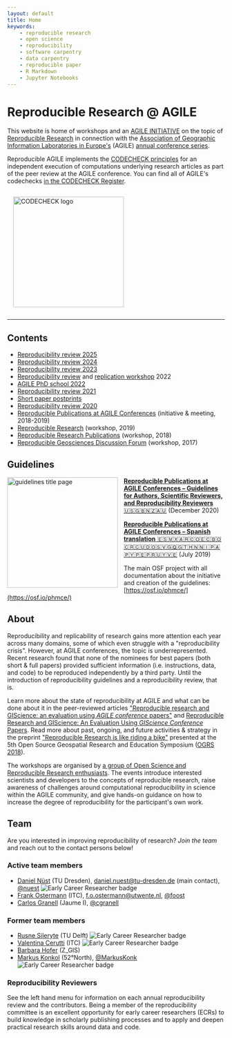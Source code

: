 ```yaml
---
layout: default
title: Home
keywords:
    - reproducible research
    - open science
    - reproducibility
    - software carpentry
    - data carpentry
    - reproducible paper
    - R Markdown
    - Jupyter Notebooks
---
```


# Reproducible Research @ AGILE

This website is home of workshops and an [AGILE INITIATIVE](https://agile-online.org/funding-initiatives) on the topic of [Reproducible Research](https://en.wikipedia.org/wiki/Reproducibility#Reproducible_research) in connection with the [Association of Geographic Information Laboratories in Europe's](https://agile-online.org/) (AGILE) [annual conference series](https://agile-online.org/past-conferences-and-proceedings).

Reproducible AGILE implements the [CODECHECK principles](https://codecheck.org.uk/) for an independent execution of computations underlying research articles as part of the peer review at the AGILE conference. You can find all of AGILE's codechecks [in the CODECHECK Register](https://codecheck.org.uk/register/venues/conference/agilegis/).

<a href="https://codecheck.org.uk/"><img src="https://codecheck.org.uk/img/codecheck_logo.svg" alt="CODECHECK logo" width="256" style="padding: 1em; border: 0;" /></a>

----------

## Contents

- [Reproducibility review 2025](2025)
- [Reproducibility review 2024](2024)
- [Reproducibility review 2023](2023)
- [Reproducibility review](2022) and [replication workshop](2022-replication-workshop) 2022
- [AGILE PhD school 2022](2022-phd-school)
- [Reproducibility review 2021](2021)
- [Short paper postprints](short-paper-postprints)
- [Reproducibility review 2020](2020)
- [Reproducible Publications at AGILE Conferences](initiative) (initiative & meeting, 2018-2019)
- [Reproducible Research](2019) (workshop, 2019)
- [Reproducible Research Publications](2018) (workshop, 2018)
- [Reproducible Geosciences Discussion Forum](2017) (workshop, 2017)

## Guidelines

<a href="https://doi.org/10.17605/OSF.IO/CB7Z8"><img src="{{ site.baseurl }}/public/images/agile-reproducible-paper-guidelines-v2-title-page.png" alt="guidelines title page" width="256" style="float: left; padding-right: 1em; border: 0;" /></a>

[**Reproducible Publications at AGILE Conferences – Guidelines for Authors, Scientific Reviewers, and Reproducibility Reviewers** 🇺🇸🇬🇧🇳🇿🇦🇺](https://doi.org/10.17605/OSF.IO/CB7Z8) (December&nbsp;2020)

[**Reproducible Publications at AGILE Conferences – Spanish translation** 🇪🇸🇲🇽🇦🇷🇨🇴🇪🇨🇧🇴🇨🇷🇨🇺🇩🇴🇸🇻🇬🇶🇬🇹🇭🇳🇳🇮🇵🇦🇵🇾🇵🇪🇵🇷🇺🇾🇻🇪](https://doi.org/10.17605/OSF.IO/MF9BE) (July&nbsp;2019)

The main OSF project with all documentation about the initiative and creation of the guidelines: [https://osf.io/phmce/](https://osf.io/phmce/)

## About

Reproducibility and replicability of research gains more attention each year across many domains, some of which even struggle with a "reproducibility crisis".
However, at AGILE conferences, the topic is underrepresented.
Recent research found that none of the nominees for best papers (both short & full papers) provided sufficient information (i.e. instructions, data, and code) to be reproduced independently by a third party.
Until the introduction of reproducibility guidelines and a reproducibility review, that is.

Learn more about the state of reproducibility at AGILE and what can be done about it in the peer-reviewed articles ["Reproducible research and GIScience: an evaluation using _AGILE conference_ papers"](https://doi.org/10.7717/peerj.5072) and [Reproducible Research and GIScience: An Evaluation Using _GIScience Conference_ Papers](https://doi.org/10.4230/LIPICS.GISCIENCE.2021.II.2).
Read more about past, ongoing, and future activities & strategy in the preprint ["Reproducible Research is like riding a bike"](https://doi.org/10.7287/peerj.preprints.27216v1) presented at the 5th Open Source Geospatial Research and Education Symposium ([OGRS 2018](http://2018.ogrs-community.org/)).

The workshops are organised by [a group of Open Science and Reproducible Research enthusiasts](#team).
The events introduce interested scientists and developers to the concepts of reproducible research, raise awareness of challenges around computational reproducibility in science within the AGILE community, and give hands-on guidance on how to increase the degree of reproducibility for the participant's own work.

## Team

Are you interested in improving reproducibility of research? _Join the team_ and reach out to the contact persons below!

### Active team members

- [Daniel Nüst](https://orcid.org/0000-0002-0024-5046) (TU Dresden), daniel.nuest@tu-dresden.de (main contact), [@nuest](https://github.com/nuest) <img alt="Early Career Researcher badge" title="Early Career Researcher" src="https://img.shields.io/badge/ECR-FBCA2F" style="display: inline; margin: 0;">
- [Frank Ostermann](https://orcid.org/0000-0002-9317-8291) (ITC), f.o.ostermann@utwente.nl, [@foost](https://github.com/foost)
- [Carlos Granell](https://orcid.org/0000-0003-1004-9695) (Jaume&nbsp;I), [@cgranell](https://github.com/cgranell)

### Former team members

- [Rusne Sileryte](https://orcid.org/0000-0002-8245-3016) (TU&nbsp;Delft) <img alt="Early Career Researcher badge" title="Early Career Researcher" src="https://img.shields.io/badge/ECR-FBCA2F" style="display: inline; margin: 0;">
- [Valentina Cerutti](https://orcid.org/0000-0002-9612-1581) (ITC) <img alt="Early Career Researcher badge" title="Early Career Researcher" src="https://img.shields.io/badge/ECR-FBCA2F" style="display: inline; margin: 0;">
- [Barbara Hofer](https://orcid.org/0000-0001-7078-3766) (Z_GIS)
- [Markus Konkol](https://orcid.org/0000-0001-6651-0976) (52°North), [@MarkusKonk](https://github.com/MarkusKonk) <img alt="Early Career Researcher badge" title="Early Career Researcher" src="https://img.shields.io/badge/ECR-FBCA2F" style="display: inline; margin: 0;">

### Reproducibility Reviewers

See the left hand menu for information on each annual reproducibility review and the contributors.
Being a member of the reproducibility committee is an excellent opportunity for early career researchers (ECRs) to build knowledge in scholarly publishing processes and to apply and deepen practical research skills around data and code.
